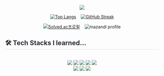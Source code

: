 <div align= "center">
    <img src="https://capsule-render.vercel.app/api?type=waving&color=gradient&height=240&text=Hello%20I'm%20soeundipia-teez&animation=twinkling&fontColor=ffffff&fontSize=40" />
    </div>
    
<div align="center">
  
[![Top Langs](https://github-readme-stats.vercel.app/api/top-langs/?username=soeundipia-teez&layout=compact)](https://github.com/soeundipia-teez/github-readme-stats)
&nbsp;&nbsp;
[![GitHub Streak](https://streak-stats.demolab.com?user=soeundipia-teez)](https://git.io/streak-stats)

</div>

<div align="center">

[![Solved.ac프로필](http://mazassumnida.wtf/api/v2/generate_badge?boj=beyondtheclouds)](https://solved.ac/beyondtheclouds) 
&nbsp;&nbsp;
![mazandi profile](http://mazandi.herokuapp.com/api?handle=beyondtheclouds&theme=warm)

</div>
    <div style="text-align: left;">
    <h2 style="border-bottom: 1px solid #d8dee4; color: #282d33;"> 🛠️ Tech Stacks I learned... </h2> <br> 
    <div  align= "center"> <img src="https://img.shields.io/badge/CSS3-1572B6?style=for-the-badge&logo=CSS3&logoColor=white">
          <img src="https://img.shields.io/badge/Discord-5865F2?style=for-the-badge&logo=Discord&logoColor=white">
          <img src="https://img.shields.io/badge/Git-F05032?style=for-the-badge&logo=Git&logoColor=white">
          <img src="https://img.shields.io/badge/Github-181717?style=for-the-badge&logo=Github&logoColor=white">
          <img src="https://img.shields.io/badge/HTML5-E34F26?style=for-the-badge&logo=HTML5&logoColor=white">
          <br/><img src="https://img.shields.io/badge/Java-007396?style=for-the-badge&logo=Java&logoColor=white">
          <img src="https://img.shields.io/badge/Javascript-F7DF1E?style=for-the-badge&logo=Javascript&logoColor=white">
          <img src="https://img.shields.io/badge/Notion-000000?style=for-the-badge&logo=Notion&logoColor=white">
          </div>
    </div>
